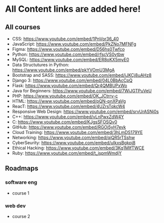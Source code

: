 # All Content links are added here!
## All courses
 - CSS: https://www.youtube.com/embed/1PnVor36_40
 - JavaScript: https://www.youtube.com/embed/PkZNo7MFNFg
 - Figma: https://www.youtube.com/embed/D56hs0Twfco
 - Python: https://www.youtube.com/embed/rfscVS0vtbw
 - MySQL: https://www.youtube.com/embed/ER8oKX5myE0
 - Data Structutures in Python: https://www.youtube.com/embed/pkYVOmU3MgA
 - Bootstrap and SASS: https://www.youtube.com/embed/iJKCj8uAHz8
 - Django 3: https://www.youtube.com/embed/04L0BbAcCpQ
 - Flask: https://www.youtube.com/embed/Qr4QMBUPxWo
 - Java for Beginners: https://www.youtube.com/embed/7WiJGTPuVeU
 - PHP: https://www.youtube.com/embed/OK_JCtrrv-c
 - HTML: https://www.youtube.com/embed/pQN-pnXPaVg
 - ReacT: https://www.youtube.com/embed/4UZrsTqkcW4
 - Responsive Web Design: https://www.youtube.com/embed/srvUrASNj0s
 - C++: https://www.youtube.com/embed/vLnPwxZdW4Y
 - C: https://www.youtube.com/embed/KJgsSFOSQv0
 - GitHub: https://www.youtube.com/embed/RGOj5yH7evk
 - Cloud Training: https://www.youtube.com/embed/3hLmDS179YE
 - Networking: https://www.youtube.com/embed/qiQR5rTSshw
 - CyberSeurity: https://www.youtube.com/embed/uIkxsBgkpj8
 - Ethical Hacking: https://www.youtube.com/embed/3Kq1MIfTWCE
 - Ruby: https://www.youtube.com/embed/t_ispmWmdjY

## Roadmaps 
### software eng
  - course 1
### web dev
  - course 2
